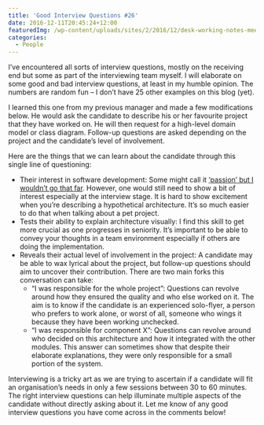 ```yaml
---
title: 'Good Interview Questions #26'
date: 2016-12-11T20:45:24+12:00
featuredImg: /wp-content/uploads/sites/2/2016/12/desk-working-notes-meeting.jpg
categories:
  - People
---
```

I’ve encountered all sorts of interview questions, mostly on the receiving end but some as part of the interviewing team myself. I will elaborate on some good and bad interview questions, at least in my humble opinion. The numbers are random fun – I don’t have 25 other examples on this blog (yet).

<!--more-->

I learned this one from my previous manager and made a few modifications below. He would ask the candidate to describe his or her favourite project that they have worked on. He will then request for a high-level domain model or class diagram. Follow-up questions are asked depending on the project and the candidate’s level of involvement.

Here are the things that we can learn about the candidate through this single line of questioning:

  * Their interest in software development: Some might call it [‘passion’ but I wouldn’t go that far](/theory-success-fail-and-still-win-big/). However, one would still need to show a bit of interest especially at the interview stage. It is hard to show excitement when you’re describing a hypothetical architecture. It’s so much easier to do that when talking about a pet project.
  * Tests their ability to explain architecture visually: I find this skill to get more crucial as one progresses in seniority. It’s important to be able to convey your thoughts in a team environment especially if others are doing the implementation.
  * Reveals their actual level of involvement in the project: A candidate may be able to wax lyrical about the project, but follow-up questions should aim to uncover their contribution. There are two main forks this conversation can take: 
      * “I was responsible for the whole project”: Questions can revolve around how they ensured the quality and who else worked on it. The aim is to know if the candidate is an experienced solo-flyer, a person who prefers to work alone, or worst of all, someone who wings it because they have been working unchecked.
      * “I was responsible for component X”: Questions can revolve around who decided on this architecture and how it integrated with the other modules. This answer can sometimes show that despite their elaborate explanations, they were only responsible for a small portion of the system.

Interviewing is a tricky art as we are trying to ascertain if a candidate will fit an organisation’s needs in only a few sessions between 30 to 60 minutes. The right interview questions can help illuminate multiple aspects of the candidate without directly asking about it. Let me know of any good interview questions you have come across in the comments below!